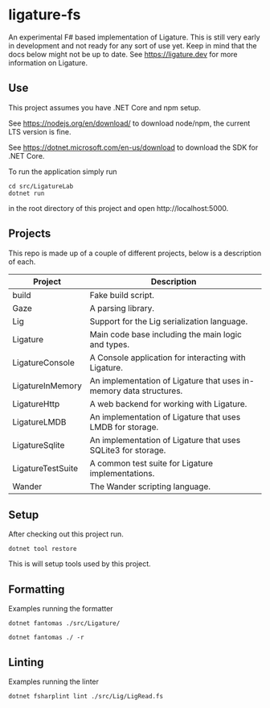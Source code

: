 # ligature-fs
An experimental F# based implementation of Ligature.
This is still very early in development and not ready for any sort of use yet.
Keep in mind that the docs below might not be up to date.
See https://ligature.dev for more information on Ligature.

## Use
This project assumes you have .NET Core and npm setup.

See https://nodejs.org/en/download/ to download node/npm, the current LTS version is fine.

See https://dotnet.microsoft.com/en-us/download to download the SDK for .NET Core.

To run the application simply run

```
cd src/LigatureLab
dotnet run
```

in the root directory of this project and open http://localhost:5000.

## Projects

This repo is made up of a couple of different projects, below is a description of each.

| Project           | Description                                                        |
| ----------------- | ------------------------------------------------------------------ |
| build             | Fake build script.                                                 |
| Gaze              | A parsing library.                                                 |
| Lig               | Support for the Lig serialization language.                        |
| Ligature          | Main code base including the main logic and types.                 |
| LigatureConsole   | A Console application for interacting with Ligature.               |
| LigatureInMemory  | An implementation of Ligature that uses in-memory data structures. |
| LigatureHttp      | A web backend for working with Ligature.                           |
| LigatureLMDB      | An implementation of Ligature that uses LMDB for storage.          |
| LigatureSqlite    | An implementation of Ligature that uses SQLite3 for storage.       |
| LigatureTestSuite | A common test suite for Ligature implementations.                  |
| Wander            | The Wander scripting language.                                     |

## Setup

After checking out this project run.

`dotnet tool restore`

This is will setup tools used by this project.

## Formatting

Examples running the formatter

`dotnet fantomas ./src/Ligature/`

`dotnet fantomas ./ -r`

## Linting

Examples running the linter

`dotnet fsharplint lint ./src/Lig/LigRead.fs`
